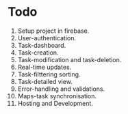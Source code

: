 # Todo 
1. Setup project in firebase.
2. User-authentication.
3. Task-dashboard.
4. Task-creation.
5. Task-modification and task-deletion.
6. Real-time updates.
7. Task-filttering sorting.
8. Task-detailed view.
9. Error-handling and validations.
10. Maps-task synchronisation.
11. Hosting and Development.

